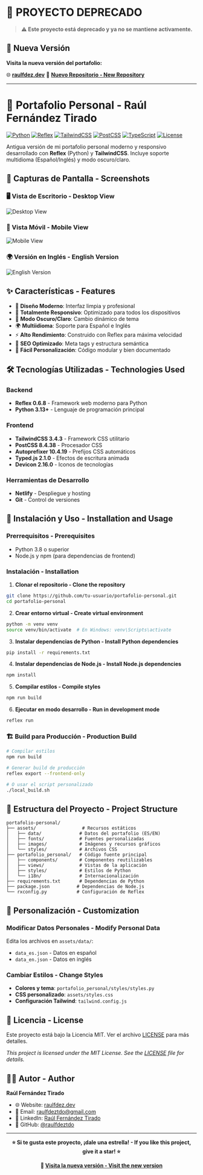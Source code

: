 # 🚨 PROYECTO DEPRECADO

> **⚠️ Este proyecto está deprecado y ya no se mantiene activamente.**

## 🔗 Nueva Versión

**Visita la nueva versión del portafolio:**

🌐 **[raulfdez.dev](https://raulfdez.dev)**
📂 **[Nuevo Repositorio - New Repository](https://github.com/raulfdeztdo/raulfdez.dev)**

---

# 💼 Portafolio Personal - Raúl Fernández Tirado

[![Python](https://img.shields.io/badge/Python-3.8+-3776AB?style=for-the-badge&logo=python&logoColor=white)](https://python.org)
[![Reflex](https://img.shields.io/badge/Reflex-0.6.8-5A67D8?style=for-the-badge&logo=reflex&logoColor=white)](https://reflex.dev)
[![TailwindCSS](https://img.shields.io/badge/Tailwind_CSS-3.4.3-38B2AC?style=for-the-badge&logo=tailwind-css&logoColor=white)](https://tailwindcss.com)
[![PostCSS](https://img.shields.io/badge/PostCSS-8.4.38-DD3A0A?style=for-the-badge&logo=postcss&logoColor=white)](https://postcss.org)
[![TypeScript](https://img.shields.io/badge/TypeScript-2.1.0-007ACC?style=for-the-badge&logo=typescript&logoColor=white)](https://typescriptlang.org)
[![License](https://img.shields.io/badge/License-MIT-green?style=for-the-badge)](LICENSE)

Antigua versión de mi portafolio personal moderno y responsivo desarrollado con **Reflex** (Python) y **TailwindCSS**. Incluye soporte multidioma (Español/Inglés) y modo oscuro/claro.


## 📸 Capturas de Pantalla - Screenshots

### 🖥️ Vista de Escritorio - Desktop View
![Desktop View](assets/images/readme/desktop.png)

### 📱 Vista Móvil - Mobile View
![Mobile View](assets/images/readme/mobile.png)

### 🌍 Versión en Inglés - English Version
![English Version](assets/images/readme/english.png)

## ✨ Características - Features

- 🎨 **Diseño Moderno**: Interfaz limpia y profesional
- 📱 **Totalmente Responsivo**: Optimizado para todos los dispositivos
- 🌙 **Modo Oscuro/Claro**: Cambio dinámico de tema
- 🌍 **Multiidioma**: Soporte para Español e Inglés
- ⚡ **Alto Rendimiento**: Construido con Reflex para máxima velocidad
- 🎯 **SEO Optimizado**: Meta tags y estructura semántica
- 🔧 **Fácil Personalización**: Código modular y bien documentado

## 🛠️ Tecnologías Utilizadas - Technologies Used

### Backend
- **Reflex 0.6.8** - Framework web moderno para Python
- **Python 3.13+** - Lenguaje de programación principal

### Frontend
- **TailwindCSS 3.4.3** - Framework CSS utilitario
- **PostCSS 8.4.38** - Procesador CSS
- **Autoprefixer 10.4.19** - Prefijos CSS automáticos
- **Typed.js 2.1.0** - Efectos de escritura animada
- **Devicon 2.16.0** - Iconos de tecnologías

### Herramientas de Desarrollo
- **Netlify** - Despliegue y hosting
- **Git** - Control de versiones

## 🚀 Instalación y Uso - Installation and Usage

### Prerrequisitos - Prerequisites
- Python 3.8 o superior
- Node.js y npm (para dependencias de frontend)

### Instalación - Installation

1. **Clonar el repositorio - Clone the repository**
```bash
git clone https://github.com/tu-usuario/portafolio-personal.git
cd portafolio-personal
```

2. **Crear entorno virtual - Create virtual environment**
```bash
python -m venv venv
source venv/bin/activate  # En Windows: venv\Scripts\activate
```

3. **Instalar dependencias de Python - Install Python dependencies**
```bash
pip install -r requirements.txt
```

4. **Instalar dependencias de Node.js - Install Node.js dependencies**
```bash
npm install
```

5. **Compilar estilos - Compile styles**
```bash
npm run build
```

6. **Ejecutar en modo desarrollo - Run in development mode**
```bash
reflex run
```

### 🏗️ Build para Producción - Production Build

```bash
# Compilar estilos
npm run build

# Generar build de producción
reflex export --frontend-only

# O usar el script personalizado
./local_build.sh
```

## 📁 Estructura del Proyecto - Project Structure

```
portafolio-personal/
├── assets/                 # Recursos estáticos
│   ├── data/              # Datos del portafolio (ES/EN)
│   ├── fonts/             # Fuentes personalizadas
│   ├── images/            # Imágenes y recursos gráficos
│   └── styles/            # Archivos CSS
├── portafolio_personal/   # Código fuente principal
│   ├── components/        # Componentes reutilizables
│   ├── views/             # Vistas de la aplicación
│   ├── styles/            # Estilos de Python
│   └── i18n/              # Internacionalización
├── requirements.txt       # Dependencias de Python
├── package.json          # Dependencias de Node.js
└── rxconfig.py           # Configuración de Reflex
```

## 🎨 Personalización - Customization

### Modificar Datos Personales - Modify Personal Data
Edita los archivos en `assets/data/`:
- `data_es.json` - Datos en español
- `data_en.json` - Datos en inglés

### Cambiar Estilos - Change Styles
- **Colores y tema**: `portafolio_personal/styles/styles.py`
- **CSS personalizado**: `assets/styles.css`
- **Configuración Tailwind**: `tailwind.config.js`

## 📄 Licencia - License

Este proyecto está bajo la Licencia MIT. Ver el archivo [LICENSE](LICENSE) para más detalles.

*This project is licensed under the MIT License. See the [LICENSE](LICENSE) file for details.*

## 👨‍💻 Autor - Author

**Raúl Fernández Tirado**
- 🌐 Website: [raulfdez.dev](https://raulfdez.dev)
- 📧 Email: raulfdeztdo@gmail.com
- 💼 LinkedIn: [Raúl Fernández Tirado](https://linkedin.com/in/raulfdeztdo)
- 🐙 GitHub: [@raulfdeztdo](https://github.com/raulfdeztdo)

---

<div align="center">

**⭐ Si te gusta este proyecto, ¡dale una estrella! - If you like this project, give it a star! ⭐**

**🔗 [Visita la nueva versión - Visit the new version](https://raulfdez.dev)**

</div>

